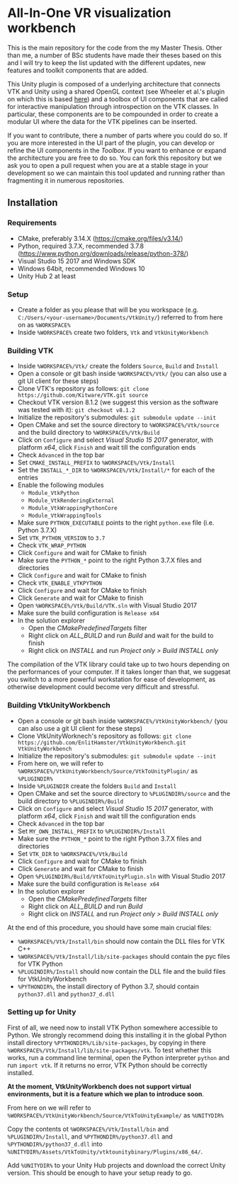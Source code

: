 # All-In-One VR visualization workbench

This is the main repository for the code from the my Master Thesis. Other than me, a number of BSc students have made their theses based on this and I will try to keep the list updated with the different updates, new features and toolkit components that are added.

This Unity plugin is composed of a underlying architecture that connects VTK and Unity using a shared OpenGL context (see Wheeler et al.'s plugin on which this is based [here](https://gitlab.com/3dheart_public/vtktounity)) and a toolbox of UI components that are called for interactive manipulation through introspection on the VTK classes. In particular, these components are to be compounded in order to create a modular UI where the data for the VTK pipelines can be inserted.

If you want to contribute, there a number of parts where you could do so. If you are more interested in the UI part of the plugin, you can develop or refine the UI components in the *Toolbox*. If you want to enhance or expand the architecture you are free to do so. You can fork this repository but we ask you to open a pull request when you are at a stable stage in your development so we can maintain this tool updated and running rather than fragmenting it in numerous repositories.

## Installation

### Requirements

- CMake, preferably 3.14.X (https://cmake.org/files/v3.14/)
- Python, required 3.7.X, recommended 3.7.8 (https://www.python.org/downloads/release/python-378/)
- Visual Studio 15 2017 and Windows SDK
- Windows 64bit, recommended Windows 10
- Unity Hub 2 at least

### Setup

- Create a folder as you please that will be you workspace (e.g. `C:/Users/<your-username>/Documents/VtkUnity/`) referred to from here on as `%WORKSPACE%`
- Inside `%WORKSPACE%` create two folders, `Vtk` and `VtkUnityWorkbench`

### Building VTK

- Inside `%WORKSPACE%/Vtk/` create the folders `Source`, `Build` and `Install`
- Open a console or git bash inside `%WORKSPACE%/Vtk/` (you can also use a git UI client for these steps)
- Clone VTK's repository as follows: `git clone https://github.com/Kitware/VTK.git source`
- Checkout VTK version 8.1.2 (we suggest this version as the software was tested with it): `git checkout v8.1.2`
- Initialize the repository's submodules: `git submodule update --init`
- Open CMake and set the source directory to `%WORKSPACE%/Vtk/source` and the build directory to `%WORKSPACE%/Vtk/Build`
- Click on `Configure` and select *Visual Studio 15 2017* generator, with platform *x64*, click `Finish` and wait till the configuration ends
- Check `Advanced` in the top bar
- Set `CMAKE_INSTALL_PREFIX` to `%WORKSPACE%/Vtk/Install`
- Set the `INSTALL_*_DIR` to `%WORKSPACE%/Vtk/Install/*` for each of the entries
- Enable the following modules
  - `Module_VtkPython`
  - `Module_VtkRenderingExternal`
  - `Module_VtkWrappingPythonCore`
  - `Module_VtkWrappingTools`
- Make sure `PYTHON_EXECUTABLE` points to the right `python.exe` file (i.e. Python 3.7.X)
- Set `VTK_PYTHON_VERSION` to `3.7`
- Check `VTK_WRAP_PYTHON`
- Click `Configure` and wait for CMake to finish
- Make sure the `PYTHON_*` point to the right Python 3.7.X files and directories
- Click `Configure` and wait for CMake to finish
- Check `VTK_ENABLE_VTKPYTHON`
- Click `Configure` and wait for CMake to finish
- Click `Generate` and wait for CMake to finish
- Open `%WORKSPACE%/Vtk/Build/VTK.sln` with Visual Studio 2017
- Make sure the build configuration is `Release x64`
- In the solution explorer
  - Open the *CMakePredefinedTargets* filter
  - Right click on *ALL_BUILD* and run *Build* and wait for the build to finish
  - Right click on *INSTALL* and run *Project only > Build INSTALL only*

The compilation of the VTK library could take up to two hours depending on the performances of your computer. If it takes longer than that, we suggesat you switch to a more powerful workstation for ease of development, as otherwise development could become very difficult and stressful.

### Building VtkUnityWorkbench

- Open a console or git bash inside `%WORKSPACE%/VtkUnityWorkbench/` (you can also use a git UI client for these steps)
- Clone VtkUnityWorknech's repository as follows: `git clone https://github.com/EnlitHamster/VtkUnityWorkbench.git VtkUnityWorkbench`
- Initialize the repository's submodules: `git submodule update --init`
- From here on, we will refer to `%WORKSPACE%/VtkUnityWorkbench/Source/VtkToUnityPlugin/` as `%PLUGINDIR%`
- Inside `%PLUGINDIR` create the folders `Build` and `Install`
- Open CMake and set the source directory to `%PLUGINDIR%/source` and the build directory to `%PLUGINDIR%/Build`
- Click on `Configure` and select *Visual Studio 15 2017* generator, with platform *x64*, click `Finish` and wait till the configuration ends
- Check `Advanced` in the top bar
- Set `MY_OWN_INSTALL_PREFIX` to `%PLUGINDIR%/Install`
- Make sure the `PYTHON_*` point to the right Python 3.7.X files and directories
- Set `VTK_DIR` to `%WORKSPACE%/Vtk/Build`
- Click `Configure` and wait for CMake to finish
- Click `Generate` and wait for CMake to finish
- Open `%PLUGINDIR%/Build/VtkToUnityPlugin.sln` with Visual Studio 2017
- Make sure the build configuration is `Release x64`
- In the solution explorer
  - Open the *CMakePredefinedTargets* filter
  - Right click on *ALL_BUILD* and run *Build*
  - Right click on *INSTALL* and run *Project only > Build INSTALL only*

At the end of this procedure, you should have some main crucial files:
- `%WORKSPACE%/Vtk/Install/bin` should now contain the DLL files for VTK C++
- `%WORKSPACE%/Vtk/Install/lib/site-packages` should contain the pyc files for VTK Python
- `%PLUGINDIR%/Install` should now contain the DLL file and the build files for VtkUnityWorkbench
- `%PYTHONDIR%`, the install directory of Python 3.7, should contain `python37.dll` and `python37_d.dll`

### Setting up for Unity

First of all, we need now to install VTK Python somewhere accessible to Python. We strongly recommend doing this installing it in the global Python install directory `%PYTHONDIR%/Lib/site-packages`, by copying in there `%WORKSPACE%/Vtk/Install/lib/site-packages/vtk`. To test whether this works, run a command line terminal, open the Python interpreter `python` and run `import vtk`. If it returns no error, VTK Python should be correctly installed.

**At the moment, VtkUnityWorkbench does not support virtual environments, but it is a feature which we plan to introduce soon**.

From here on we will refer to `%WORKSPACE%/VtkUnityWorkbench/Source/VtkToUnityExample/` as `%UNITYDIR%`

Copy the contents ot `%WORKSPACE%/Vtk/Install/bin` and `%PLUGINDIR%/Install`, and `%PYTHONDIR%/python37.dll` and `%PYTHONDIR%/python37_d.dll` into `%UNITYDIR%/Assets/VtkToUnity/vtktounitybinary/Plugins/x86_64/`.

Add `%UNITYDIR%` to your Unity Hub projects and download the correct Unity version. This should be enough to have your setup ready to go.
